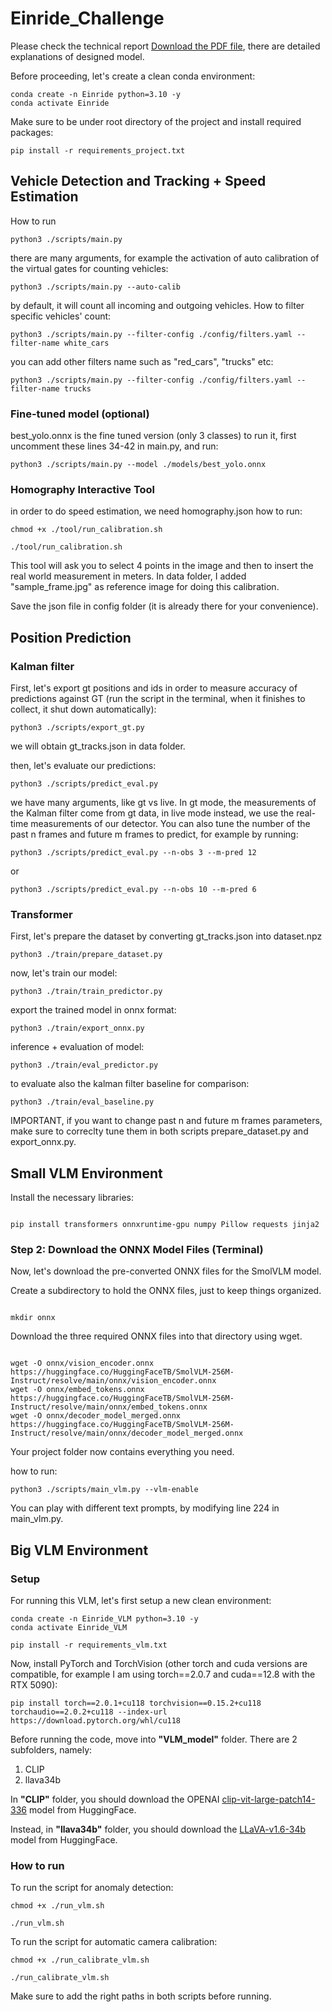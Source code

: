 # Einride_Challenge

Please check the technical report [Download the PDF file](./docs/Einride_Challenge.pdf), there are detailed explanations of designed model.

Before proceeding, let's create a clean conda environment:

```
conda create -n Einride python=3.10 -y
conda activate Einride
```

Make sure to be under root directory of the project and install required packages:

```
pip install -r requirements_project.txt
```

## Vehicle Detection and Tracking + Speed Estimation

How to run

```
python3 ./scripts/main.py
```

there are many arguments, for example the activation of auto calibration of the virtual gates for counting vehicles:

```
python3 ./scripts/main.py --auto-calib
```

by default, it will count all incoming and outgoing vehicles.
How to filter specific vehicles' count:

```
python3 ./scripts/main.py --filter-config ./config/filters.yaml --filter-name white_cars
```

you can add other filters name such as "red_cars", "trucks" etc:

```
python3 ./scripts/main.py --filter-config ./config/filters.yaml --filter-name trucks
```


### Fine-tuned model (optional)
best_yolo.onnx is the fine tuned version (only 3 classes)
to run it, first uncomment these lines 34-42 in main.py, and run:

```
python3 ./scripts/main.py --model ./models/best_yolo.onnx
```



### Homography Interactive Tool
in order to do speed estimation, we need homography.json
how to run:

```
chmod +x ./tool/run_calibration.sh

./tool/run_calibration.sh
```

This tool will ask you to select 4 points in the image and then to insert the real world measurement in meters. In data folder, I added "sample_frame.jpg" as reference image for doing this calibration.

Save the json file in config folder (it is already there for your convenience).



## Position Prediction

### Kalman filter

First, let's export gt positions and ids in order to measure accuracy of predictions against GT (run the script in the terminal, when it finishes to collect, it shut down automatically):

```
python3 ./scripts/export_gt.py
```

we will obtain gt_tracks.json in data folder.

then, let's evaluate our predictions:

```
python3 ./scripts/predict_eval.py
```

we have many arguments, like gt vs live. In gt mode, the measurements of the Kalman filter come from gt data, in live mode instead, we use the real-time measurements of our detector.
You can also tune the number of the past n frames and future m frames to predict, for example by running:


```
python3 ./scripts/predict_eval.py --n-obs 3 --m-pred 12
```

or

```
python3 ./scripts/predict_eval.py --n-obs 10 --m-pred 6
```

### Transformer

First, let's prepare the dataset by converting gt_tracks.json into dataset.npz

```
python3 ./train/prepare_dataset.py
```

now, let's train our model:

```
python3 ./train/train_predictor.py
```

export the trained model in onnx format:

```
python3 ./train/export_onnx.py
```

inference + evaluation of model:

```
python3 ./train/eval_predictor.py
```

to evaluate also the kalman filter baseline for comparison:

```
python3 ./train/eval_baseline.py
```

IMPORTANT, if you want to change past n and future m frames parameters, make sure to correclty tune them in both scripts prepare_dataset.py and export_onnx.py.

## Small VLM Environment

Install the necessary libraries:

```

pip install transformers onnxruntime-gpu numpy Pillow requests jinja2
```
### Step 2: Download the ONNX Model Files (Terminal)
Now, let's download the pre-converted ONNX files for the SmolVLM model.

Create a subdirectory to hold the ONNX files, just to keep things organized.

```

mkdir onnx
```
Download the three required ONNX files into that directory using wget.

```

wget -O onnx/vision_encoder.onnx https://huggingface.co/HuggingFaceTB/SmolVLM-256M-Instruct/resolve/main/onnx/vision_encoder.onnx
wget -O onnx/embed_tokens.onnx https://huggingface.co/HuggingFaceTB/SmolVLM-256M-Instruct/resolve/main/onnx/embed_tokens.onnx
wget -O onnx/decoder_model_merged.onnx https://huggingface.co/HuggingFaceTB/SmolVLM-256M-Instruct/resolve/main/onnx/decoder_model_merged.onnx
```
Your project folder now contains everything you need.


how to run:

```
python3 ./scripts/main_vlm.py --vlm-enable
```

You can play with different text prompts, by modifying line 224 in main_vlm.py.


## Big VLM Environment

### Setup

For running this VLM, let's first setup a new clean environment:

```
conda create -n Einride_VLM python=3.10 -y
conda activate Einride_VLM

pip install -r requirements_vlm.txt
```

Now, install PyTorch and TorchVision (other torch and cuda versions are compatible, for example I am using torch==2.0.7 and cuda==12.8 with the RTX 5090):
```
pip install torch==2.0.1+cu118 torchvision==0.15.2+cu118 torchaudio==2.0.2+cu118 --index-url https://download.pytorch.org/whl/cu118
```

Before running the code, move into **"VLM_model"** folder. There are 2 subfolders, namely:

1) CLIP
2) llava34b

In **"CLIP"** folder, you should download the OPENAI [clip-vit-large-patch14-336](https://huggingface.co/openai/clip-vit-large-patch14-336/tree/main) model from HuggingFace.

Instead, in **"llava34b"** folder, you should download the [LLaVA-v1.6-34b](https://huggingface.co/liuhaotian/llava-v1.6-34b/tree/main) model from HuggingFace.


### How to run

To run the script for anomaly detection:

```
chmod +x ./run_vlm.sh

./run_vlm.sh
```

To run the script for automatic camera calibration:

```
chmod +x ./run_calibrate_vlm.sh

./run_calibrate_vlm.sh
```

Make sure to add the right paths in both scripts before running.